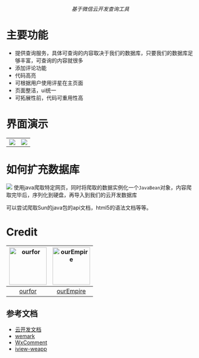 <div style="text-align:center"><em>基于微信云开发查询工具</em></div>

# 主要功能

- 提供查询服务，具体可查询的内容取决于我们的数据库，只要我们的数据库足够丰富，可查询的内容就很多
- 添加评论功能
- 代码高亮
- 可根据用户使用评星在主页面
- 页面整洁，ui统一
- 可拓展性前，代码可重用性高

# 界面演示

<table>
  <tr>
    <td><img src="https://ws1.sinaimg.cn/large/005GQrpLgy1g2ev1zbpksj30u01hck0g.jpg"></td>
    <td><img src="https://ws1.sinaimg.cn/large/005GQrpLgy1g2ev2b0sx0j30u01hcn2c.jpg"></td>
  </tr>
</table>

# 如何扩充数据库

![](https://ws1.sinaimg.cn/large/005GQrpLgy1g2evn8zc29j32bi1qw4mz.jpg)
使用java爬取特定网页，同时将爬取的数据实例化一个` JavaBean `对象，内容爬取完毕后，序列化到硬盘，再导入到我们的云开发数据库

可以尝试爬取Sun的java包的api文档，html5的语法文档等等。

# Credit

| <img src="https://avatars2.githubusercontent.com/u/33711476?v=4" alt="ourfor" width="100px" height="100px"/> |<img src="https://avatars2.githubusercontent.com/u/44439053?v=4" alt="ourEmpire" width="100px" height="100px"/> |
| :----: |:----: |
| [ourfor](https://github.com/ourfor) |[ourEmpire](https://github.com/ourEmpire) |

## 参考文档

- [云开发文档](https://developers.weixin.qq.com/miniprogram/dev/wxcloud/basis/getting-started.html)
- [wemark](https://github.com/TooBug/wemark)
- [WxComment](https://github.com/yicm/WxComment)
- [iview-weapp](https://github.com/TalkingData/iview-weapp)

